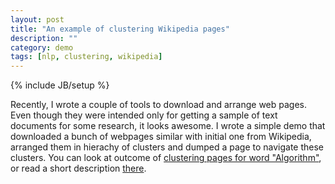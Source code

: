 ```yaml
---
layout: post
title: "An example of clustering Wikipedia pages"
description: ""
category: demo
tags: [nlp, clustering, wikipedia]
---
```

{% include JB/setup %}

Recently, I wrote a couple of tools to download and arrange  web pages. Even
though they were intended only for getting a sample of text documents for
some research, it looks awesome.  I wrote a simple demo that downloaded a
bunch of webpages similar with initial one from Wikipedia, arranged them in
hierachy of clusters and dumped a page to navigate these clusters.  You can
look at outcome of [clustering pages for word "Algorithm"](/demo/treeapproximator/algorithm.html), 
or read a short description
[there](/demo/treeapproximator/2013-11-04-an-outcome-of-hierarchical-clustering-of-wikipedia-pages.html).
